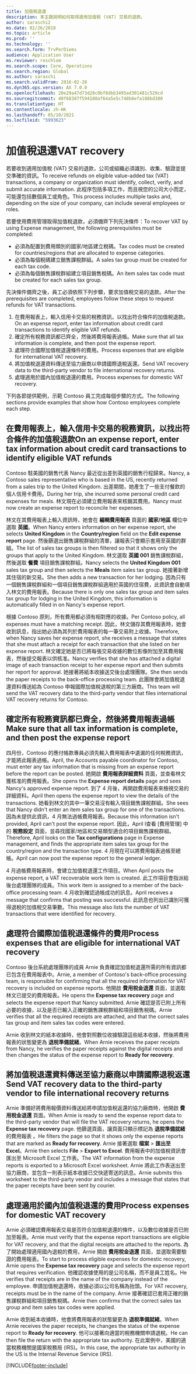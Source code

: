 ```yaml
---
title: 加值稅退還
description: 本主題說明如何取得適用加值稅 (VAT) 交易的退款。
author: saraschi2
ms.date: 02/26/2018
ms.topic: article
ms.prod: ''
ms.technology: ''
ms.search.form: TrvPerDiems
audience: Application User
ms.reviewer: roschlom
ms.search.scope: Core, Operations
ms.search.region: Global
ms.author: saraschi
ms.search.validFrom: 2016-02-28
ms.dyn365.ops.version: AX 7.0.0
ms.openlocfilehash: 20e29a47d73d28c0bf8dbb3495ad301481c529cd
ms.sourcegitcommit: 40f68387f594180af64a5e5c748b6efa188bd300
ms.translationtype: HT
ms.contentlocale: zh-HK
ms.lasthandoff: 05/10/2021
ms.locfileid: "5993623"
---
```

# <a name="vat-recovery"></a><span data-ttu-id="3d067-103">加值稅退還</span><span class="sxs-lookup"><span data-stu-id="3d067-103">VAT recovery</span></span> 

<span data-ttu-id="3d067-104">若要收到適用加值稅 (VAT) 交易的退款，公司或組織必須識別、收集、驗證並提交準確的資訊。</span><span class="sxs-lookup"><span data-stu-id="3d067-104">To receive refunds on eligible value-added tax (VAT) transactions, a company or organization must identify, collect, verify, and submit accurate information.</span></span> <span data-ttu-id="3d067-105">此程序包括多項工作，而且視您的公司大小而定，可能還包括數個員工或角色。</span><span class="sxs-lookup"><span data-stu-id="3d067-105">This process includes multiple tasks and, depending on the size of your company, can include several employees or roles.</span></span>

<span data-ttu-id="3d067-106">若要使用費用管理取得加值稅退款，必須備齊下列先決條件：</span><span class="sxs-lookup"><span data-stu-id="3d067-106">To recover VAT by using Expense management, the following prerequisites must be completed:</span></span>

- <span data-ttu-id="3d067-107">必須為配置到費用類別的國家/地區建立稅碼。</span><span class="sxs-lookup"><span data-stu-id="3d067-107">Tax codes must be created for countries/regions that are allocated to expense categories.</span></span>
- <span data-ttu-id="3d067-108">必須為每個稅碼建立銷售課稅群組。</span><span class="sxs-lookup"><span data-stu-id="3d067-108">A sales tax group must be created for each tax code.</span></span>
- <span data-ttu-id="3d067-109">必須為每個銷售課稅群組建立項目銷售稅碼。</span><span class="sxs-lookup"><span data-stu-id="3d067-109">An item sales tax code must be created for each sales tax group.</span></span>

<span data-ttu-id="3d067-110">先決條件備齊之後，員工必須依照下列步驟，要求加值稅交易的退款。</span><span class="sxs-lookup"><span data-stu-id="3d067-110">After the prerequisites are completed, employees follow these steps to request refunds for VAT transactions.</span></span>

1. <span data-ttu-id="3d067-111">在費用報表上，輸入信用卡交易的稅務資訊，以找出符合條件的加值稅退款。</span><span class="sxs-lookup"><span data-stu-id="3d067-111">On an expense report, enter tax information about credit card transactions to identify eligible VAT refunds.</span></span>
2. <span data-ttu-id="3d067-112">確定所有稅務資訊都已齊全，然後將費用報表過帳。</span><span class="sxs-lookup"><span data-stu-id="3d067-112">Make sure that all tax information is complete, and then post the expense report.</span></span>
3. <span data-ttu-id="3d067-113">處理符合國際加值稅退還條件的費用。</span><span class="sxs-lookup"><span data-stu-id="3d067-113">Process expenses that are eligible for international VAT recovery.</span></span>
4. <span data-ttu-id="3d067-114">將加值稅退還資料傳送至協力廠商以申請國際退稅返還。</span><span class="sxs-lookup"><span data-stu-id="3d067-114">Send VAT recovery data to the third-party vendor to file international recovery returns.</span></span>
5. <span data-ttu-id="3d067-115">處理適用於國內加值稅退還的費用。</span><span class="sxs-lookup"><span data-stu-id="3d067-115">Process expenses for domestic VAT recovery.</span></span>

<span data-ttu-id="3d067-116">下列各節提供範例，示範 Contoso 員工完成每個步驟的方式。</span><span class="sxs-lookup"><span data-stu-id="3d067-116">The following sections provide examples that show how Contoso employees complete each step.</span></span>

## <a name="on-an-expense-report-enter-tax-information-about-credit-card-transactions-to-identify-eligible-vat-refunds"></a><span data-ttu-id="3d067-117">在費用報表上，輸入信用卡交易的稅務資訊，以找出符合條件的加值稅退款</span><span class="sxs-lookup"><span data-stu-id="3d067-117">On an expense report, enter tax information about credit card transactions to identify eligible VAT refunds</span></span>

<span data-ttu-id="3d067-118">Contoso 駐美國的銷售代表 Nancy 最近從出差到英國的銷售行程歸來。</span><span class="sxs-lookup"><span data-stu-id="3d067-118">Nancy, a Contoso sales representative who is based in the US, recently returned from a sales trip to the United Kingdom.</span></span> <span data-ttu-id="3d067-119">出差期間，她產生了一些支付餐飲的個人信用卡費用。</span><span class="sxs-lookup"><span data-stu-id="3d067-119">During her trip, she incurred some personal credit card expenses for meals.</span></span> <span data-ttu-id="3d067-120">林文現在必須建立費用報表來核銷其費用。</span><span class="sxs-lookup"><span data-stu-id="3d067-120">Nancy must now create an expense report to reconcile her expenses.</span></span>

<span data-ttu-id="3d067-121">林文在其費用報表上輸入資訊時，她會在 **編輯費用報表** 頁面的 **國家/地區** 欄位中選取 **英國**。</span><span class="sxs-lookup"><span data-stu-id="3d067-121">When Nancy enters information on her expense report, she selects **United Kingdom** in the **Country/region** field on the **Edit expense report** page.</span></span> <span data-ttu-id="3d067-122">然後篩選出銷售課稅群組的清單，讓報表只會顯示套用至英國的群組。</span><span class="sxs-lookup"><span data-stu-id="3d067-122">The list of sales tax groups is then filtered so that it shows only the groups that apply to the United Kingdom.</span></span> <span data-ttu-id="3d067-123">林文選取 **英國 001** 銷售課稅群組，然後選取 **餐費** 項目銷售課稅群組。</span><span class="sxs-lookup"><span data-stu-id="3d067-123">Nancy selects the **United Kingdom 001** sales tax group and then selects the **Meals** item sales tax group.</span></span> <span data-ttu-id="3d067-124">她接著新增其住宿的新交易。</span><span class="sxs-lookup"><span data-stu-id="3d067-124">She then adds a new transaction for her lodging.</span></span> <span data-ttu-id="3d067-125">因為只有一個銷售課稅群組和一個項目銷售課稅群組適用於英國的住宿費，此資訊會自動填入林文的費用報表。</span><span class="sxs-lookup"><span data-stu-id="3d067-125">Because there is only one sales tax group and item sales tax group for lodging in the United Kingdom, this information is automatically filled in on Nancy's expense report.</span></span>

<span data-ttu-id="3d067-126">根據 Contoso 原則，所有費用都必須有相對應的收據。</span><span class="sxs-lookup"><span data-stu-id="3d067-126">Per Contoso policy, all expenses must have a matching receipt.</span></span> <span data-ttu-id="3d067-127">因此，林文儲存其費用報表時，她會收到訊息，指出她必須為其列於費用報表的每一筆交易附上收據。</span><span class="sxs-lookup"><span data-stu-id="3d067-127">Therefore, when Nancy saves her expense report, she receives a message that states that she must attach a receipt for each transaction that she listed on her expense report.</span></span> <span data-ttu-id="3d067-128">林文確定她是否已將每張交易收據的數位影像附加至其費用報表，然後提交報表以供核准。</span><span class="sxs-lookup"><span data-stu-id="3d067-128">Nancy verifies that she has attached a digital image of each transaction receipt to her expense report and then submits her report for approval.</span></span> <span data-ttu-id="3d067-129">她接著將紙本收據送交後台處理團隊。</span><span class="sxs-lookup"><span data-stu-id="3d067-129">She then sends the paper receipts to the back-office processing team.</span></span> <span data-ttu-id="3d067-130">此團隊會將加值稅退還資料傳送給為 Contoso 申報國際加值稅退稅的第三方廠商。</span><span class="sxs-lookup"><span data-stu-id="3d067-130">This team will send the VAT recovery data to the third-party vendor that files international VAT recovery returns for Contoso.</span></span>

## <a name="make-sure-that-all-tax-information-is-complete-and-then-post-the-expense-report"></a><span data-ttu-id="3d067-131">確定所有稅務資訊都已齊全，然後將費用報表過帳</span><span class="sxs-lookup"><span data-stu-id="3d067-131">Make sure that all tax information is complete, and then post the expense report</span></span>

<span data-ttu-id="3d067-132">四月份，Contoso 的應付帳款專員必須先輸入費用報表中遺漏的任何稅務資訊，才能將此報表過帳。</span><span class="sxs-lookup"><span data-stu-id="3d067-132">April, the Accounts payable coordinator for Contoso, must enter any tax information that is missing from an expense report before the report can be posted.</span></span> <span data-ttu-id="3d067-133">她開啟 **費用報表詳細資料** 頁面，並查看林文獲核准的費用報表。</span><span class="sxs-lookup"><span data-stu-id="3d067-133">She opens the **Expense report details** page and sees Nancy's approved expense report.</span></span> <span data-ttu-id="3d067-134">到了 4 月後，再開啟費用報表來檢視交易的詳細資料。</span><span class="sxs-lookup"><span data-stu-id="3d067-134">April then opens the expense report to view the details of the transactions.</span></span> <span data-ttu-id="3d067-135">她看到林文的其中一筆交易沒有輸入項目銷售課稅群組。</span><span class="sxs-lookup"><span data-stu-id="3d067-135">She sees that Nancy didn't enter an item sales tax group for one of the transactions.</span></span> <span data-ttu-id="3d067-136">因為未提供此資訊，4 月無法過帳費用報表。</span><span class="sxs-lookup"><span data-stu-id="3d067-136">Because this information isn't provided, April can't post the expense report.</span></span> <span data-ttu-id="3d067-137">因此，April l查看 [費用管理] 中的 **稅務設定** 頁面，並尋找國家/地區和交易類型適合的項目銷售課稅群組。</span><span class="sxs-lookup"><span data-stu-id="3d067-137">Therefore, April looks on the **Tax configurations** page in Expense management, and finds the appropriate item sales tax group for the country/region and the transaction type.</span></span> <span data-ttu-id="3d067-138">4 月現在可以將費用報表過帳至總帳。</span><span class="sxs-lookup"><span data-stu-id="3d067-138">April can now post the expense report to the general ledger.</span></span>

<span data-ttu-id="3d067-139">4 月過帳費用報表時，會建立加值稅退還工作項目。</span><span class="sxs-lookup"><span data-stu-id="3d067-139">When April posts the expense report, a VAT recoverable work item is created.</span></span> <span data-ttu-id="3d067-140">此工作項目會指派給後台處理團隊的成員。</span><span class="sxs-lookup"><span data-stu-id="3d067-140">This work item is assigned to a member of the back-office processing team.</span></span> <span data-ttu-id="3d067-141">4 月收到確認過帳成功的訊息。</span><span class="sxs-lookup"><span data-stu-id="3d067-141">April receives a message that confirms that posting was successful.</span></span> <span data-ttu-id="3d067-142">此訊息也列出已識別可獲得退稅的加值稅交易筆數。</span><span class="sxs-lookup"><span data-stu-id="3d067-142">This message also lists the number of VAT transactions that were identified for recovery.</span></span>

## <a name="process-expenses-that-are-eligible-for-international-vat-recovery"></a><span data-ttu-id="3d067-143">處理符合國際加值稅退還條件的費用</span><span class="sxs-lookup"><span data-stu-id="3d067-143">Process expenses that are eligible for international VAT recovery</span></span>

<span data-ttu-id="3d067-144">Contoso 後台系統處理團隊的成員 Arnie 負責確認加值稅退還所需的所有資訊都已包含在費用報表中。</span><span class="sxs-lookup"><span data-stu-id="3d067-144">Arnie, a member of Contoso's back-office processing team, is responsible for confirming that all the required information for VAT recovery is included on expense reports.</span></span> <span data-ttu-id="3d067-145">他開啟 **費用稅金退還** 頁面，並選取林文已提交的費用報表。</span><span class="sxs-lookup"><span data-stu-id="3d067-145">He opens the **Expense tax recovery** page and selects the expense report that Nancy submitted.</span></span> <span data-ttu-id="3d067-146">Arnie 確認是否已附上所有必要的收據，以及是否已輸入正確的銷售課稅群組和項目銷售稅碼。</span><span class="sxs-lookup"><span data-stu-id="3d067-146">Arnie verifies that all the required receipts are attached, and that the correct sales tax group and item sales tax codes were entered.</span></span>

<span data-ttu-id="3d067-147">Arnie 收到林文的紙本收據時，他會對照數位收據驗證這些紙本收據，然後將費用報表的狀態變更為 **退稅準備就緒**。</span><span class="sxs-lookup"><span data-stu-id="3d067-147">When Arnie receives the paper receipts from Nancy, he verifies the paper receipts against the digital receipts and then changes the status of the expense report to **Ready for recovery**.</span></span>

## <a name="send-vat-recovery-data-to-the-third-party-vendor-to-file-international-recovery-returns"></a><span data-ttu-id="3d067-148">將加值稅退還資料傳送至協力廠商以申請國際退稅返還</span><span class="sxs-lookup"><span data-stu-id="3d067-148">Send VAT recovery data to the third-party vendor to file international recovery returns</span></span>

<span data-ttu-id="3d067-149">Arnie 準備好將費用報價資料傳送給將申請加值稅返還的協力廠商時，他開啟 **費用稅金退還** 頁面。</span><span class="sxs-lookup"><span data-stu-id="3d067-149">When Arnie is ready to send the expense report data to the third-party vendor that will file the VAT recovery returns, he opens the **Expense tax recovery** page.</span></span> <span data-ttu-id="3d067-150">他篩選頁面，讓頁面只顯示標記為 **退稅準備就緒** 的費用報表 。</span><span class="sxs-lookup"><span data-stu-id="3d067-150">He filters the page so that it shows only the expense reports that are marked as **Ready for recovery**.</span></span> <span data-ttu-id="3d067-151">Arnie 接著選取 **檔案** &gt; **匯出至 Excel**。</span><span class="sxs-lookup"><span data-stu-id="3d067-151">Arnie then selects **File** &gt; **Export to Excel**.</span></span> <span data-ttu-id="3d067-152">費用報表中的加值稅資訊會匯出至 Microsoft Excel 工作表。</span><span class="sxs-lookup"><span data-stu-id="3d067-152">The VAT information from the expense reports is exported to a Microsoft Excel worksheet.</span></span> <span data-ttu-id="3d067-153">Arnie 將此工作表送出至協力廠商，並包含一則表示紙本收據已交快遞寄送的訊息。</span><span class="sxs-lookup"><span data-stu-id="3d067-153">Arnie submits this worksheet to the third-party vendor and includes a message that states that the paper receipts have been sent by courier.</span></span>

## <a name="process-expenses-for-domestic-vat-recovery"></a><span data-ttu-id="3d067-154">處理適用於國內加值稅退還的費用</span><span class="sxs-lookup"><span data-stu-id="3d067-154">Process expenses for domestic VAT recovery</span></span>

<span data-ttu-id="3d067-155">Arnie 必須確認費用報表交易是否符合加值稅退還的條件，以及數位收據是否已附加至報表。</span><span class="sxs-lookup"><span data-stu-id="3d067-155">Arnie must verify that the expense report transactions are eligible for VAT recovery, and that the digital receipts are attached to the reports.</span></span> <span data-ttu-id="3d067-156">為了開始處理適用國內退稅的費用，Arnie 開啟 **費用稅金退還** 頁面，並選取需要驗證的費用報表。</span><span class="sxs-lookup"><span data-stu-id="3d067-156">To start to process eligible expenses for domestic recovery, Arnie opens the **Expense tax recovery** page and selects the expense report that requires verification.</span></span> <span data-ttu-id="3d067-157">他確認收據使用的是公司名稱，而不是員工姓名。</span><span class="sxs-lookup"><span data-stu-id="3d067-157">He verifies that receipts are in the name of the company instead of the employee.</span></span> <span data-ttu-id="3d067-158">申請加值稅退還時，收據必須以公司名稱為抬頭。</span><span class="sxs-lookup"><span data-stu-id="3d067-158">For VAT recovery, receipts must be in the name of the company.</span></span> <span data-ttu-id="3d067-159">Arnie 接著確認已套用正確的銷售課稅群組和項目銷售稅碼。</span><span class="sxs-lookup"><span data-stu-id="3d067-159">Arnie then confirms that the correct sales tax group and item sales tax codes were applied.</span></span>

<span data-ttu-id="3d067-160">Arnie 收到紙本收據時，他會將費用報表的狀態變更為 **退稅準備就緒**。</span><span class="sxs-lookup"><span data-stu-id="3d067-160">When Arnie receives the paper receipts, he changes the status of the expense report to **Ready for recovery**.</span></span> <span data-ttu-id="3d067-161">他可以接著向適當的稅務機關申請退稅。</span><span class="sxs-lookup"><span data-stu-id="3d067-161">He can then file the return with the appropriate tax authority.</span></span> <span data-ttu-id="3d067-162">在此案例中，美國的適當稅務機關是國家稅務局 (IRS)。</span><span class="sxs-lookup"><span data-stu-id="3d067-162">In this case, the appropriate tax authority in the US is the Internal Revenue Service (IRS).</span></span>


[!INCLUDE[footer-include](../includes/footer-banner.md)]